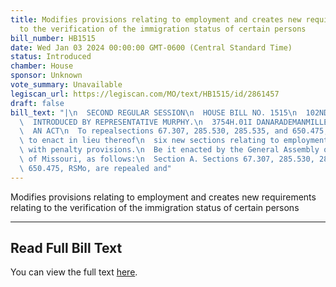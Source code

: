 ```yaml
---
title: Modifies provisions relating to employment and creates new requirements relating
  to the verification of the immigration status of certain persons
bill_number: HB1515
date: Wed Jan 03 2024 00:00:00 GMT-0600 (Central Standard Time)
status: Introduced
chamber: House
sponsor: Unknown
vote_summary: Unavailable
legiscan_url: https://legiscan.com/MO/text/HB1515/id/2861457
draft: false
bill_text: "|\n  SECOND REGULAR SESSION\n  HOUSE BILL NO. 1515\n  102ND GENERAL ASSEMBLY\n\
  \  INTRODUCED BY REPRESENTATIVE MURPHY.\n  3754H.01I DANARADEMANMILLER,ChiefClerk\n\
  \  AN ACT\n  To repealsections 67.307, 285.530, 285.535, and 650.475, RSMo, and\
  \ to enact in lieu thereof\n  six new sections relating to employment practices,\
  \ with penalty provisions.\n  Be it enacted by the General Assembly of the state\
  \ of Missouri, as follows:\n  Section A. Sections 67.307, 285.530, 285.535, and\
  \ 650.475, RSMo, are repealed and"
---
```

Modifies provisions relating to employment and creates new requirements relating to the verification of the immigration status of certain persons

---

## Read Full Bill Text

You can view the full text [here](https://legiscan.com/MO/text/HB1515/id/2861457).
